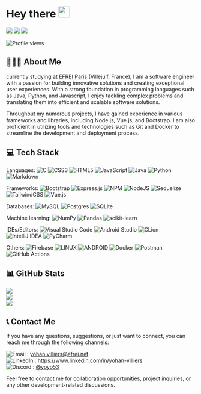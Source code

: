 # Hey there <img src="https://media.giphy.com/media/hvRJCLFzcasrR4ia7z/giphy.gif" width="30px"/>
[![](https://img.shields.io/badge/Email-%2336465D?&logo=gmail&logoColor=white&style=for-the-badge)](yohan.villiers@efrei.net)
[![](https://img.shields.io/badge/LinkedIn-%230077B5.svg?&logo=linkedin&logoColor=white&style=for-the-badge)](https://www.linkedin.com/in/yohan-villiers)
[![](https://img.shields.io/badge/Discord-%235865F2.svg?&logo=discord&logoColor=white&style=for-the-badge)](discordapp.com/users/582658701480034305)

![Profile views](https://komarev.com/ghpvc/?username=yoyo53&style=flat-square&color=blue)


## 👨🏻‍🦰 About Me

currently studying at [EFREI Paris](https://eng.efrei.fr/) (Villejuif, France), I am a software engineer with a passion for building innovative solutions and creating exceptional user experiences. With a strong foundation in programming languages such as Java, Python, and Javascript, I enjoy tackling complex problems and translating them into efficient and scalable software solutions.

Throughout my numerous projects, I have gained experience in various frameworks and libraries, including Node.js, Vue.js, and Bootstrap. I am also proficient in utilizing tools and technologies such as Git and Docker to streamline the development and deployment process.


## 💻 Tech Stack
Languages: 
![C](https://img.shields.io/badge/c-%2300599C.svg?style=flat&logo=c&logoColor=white)
![CSS3](https://img.shields.io/badge/css3-%231572B6.svg?style=flat&logo=css3&logoColor=white)
![HTML5](https://img.shields.io/badge/html5-%23E34F26.svg?style=flat&logo=html5&logoColor=white)
![JavaScript](https://img.shields.io/badge/javascript-%23323330.svg?style=flat&logo=javascript&logoColor=%23F7DF1E)
![Java](https://img.shields.io/badge/Java-ED8B00?style=flat&logo=openjdk&logoColor=white)
![Python](https://img.shields.io/badge/python-3670A0?style=flat&logo=python&logoColor=ffdd54)
![Markdown](https://img.shields.io/badge/markdown-%23000000.svg?style=flat&logo=markdown&logoColor=white)

Frameworks: 
![Bootstrap](https://img.shields.io/badge/bootstrap-%23563D7C.svg?style=flat&logo=bootstrap&logoColor=white)
![Express.js](https://img.shields.io/badge/express.js-%23404d59.svg?style=flat&logo=express&logoColor=%2361DAFB)
![NPM](https://img.shields.io/badge/NPM-%23000000.svg?style=flat&logo=npm&logoColor=white)
![NodeJS](https://img.shields.io/badge/node.js-6DA55F?style=flat&logo=node.js&logoColor=white)
![Sequelize](https://img.shields.io/badge/Sequelize-52B0E7?style=flat&logo=Sequelize&logoColor=white)
![TailwindCSS](https://img.shields.io/badge/tailwindcss-%2338B2AC.svg?style=flat&logo=tailwind-css&logoColor=white)
![Vue.js](https://img.shields.io/badge/vuejs-%2335495e.svg?style=flat&logo=vuedotjs&logoColor=%234FC08D)

Databases: 
![MySQL](https://img.shields.io/badge/mysql-%2300f.svg?style=flat&logo=mysql&logoColor=white)
![Postgres](https://img.shields.io/badge/postgres-%23316192.svg?style=flat&logo=postgresql&logoColor=white)
![SQLite](https://img.shields.io/badge/sqlite-%2307405e.svg?style=flat&logo=sqlite&logoColor=white)

Machine learning: 
![NumPy](https://img.shields.io/badge/numpy-%23013243.svg?style=flat&logo=numpy&logoColor=white)
![Pandas](https://img.shields.io/badge/pandas-%23150458.svg?style=flat&logo=pandas&logoColor=white)
![scikit-learn](https://img.shields.io/badge/scikit--learn-%23F7931E.svg?style=flat&logo=scikit-learn&logoColor=white)

IDEs/Editors: 
![Visual Studio Code](https://img.shields.io/badge/Visual%20Studio%20Code-0078d7.svg?style=flat&logo=visual-studio-code&logoColor=white)
![Android Studio](https://img.shields.io/badge/Android%20Studio-3DDC84.svg?style=flat&logo=android-studio&logoColor=white)
![CLion](https://img.shields.io/badge/CLion-black?style=flat&logo=clion&logoColor=white)
![IntelliJ IDEA](https://img.shields.io/badge/IntelliJIDEA-000000.svg?style=flat&logo=intellij-idea&logoColor=white)
![PyCharm](https://img.shields.io/badge/pycharm-143?style=flat&logo=pycharm&logoColor=black&color=black&labelColor=green)

Others: 
![Firebase](https://img.shields.io/badge/firebase-%23039BE5.svg?style=flat&logo=firebase)
![LINUX](https://img.shields.io/badge/Linux-FCC624?style=flat&logo=linux&logoColor=black)
![ANDROID](https://img.shields.io/badge/android-%2320232a.svg?style=flat&logo=android&logoColor=%a4c639)
![Docker](https://img.shields.io/badge/docker-%230db7ed.svg?style=flat&logo=docker&logoColor=white)
![Postman](https://img.shields.io/badge/Postman-FF6C37?style=flat&logo=postman&logoColor=white)
![GitHub Actions](https://img.shields.io/badge/github%20actions-%232671E5.svg?style=flat&logo=githubactions&logoColor=white)


## 📊 GitHub Stats
![](https://github-readme-stats.vercel.app/api?username=yoyo53&theme=dark&hide_border=false&include_all_commits=false&count_private=false)
<br>
![](https://github-readme-streak-stats.herokuapp.com/?user=yoyo53&theme=dark&hide_border=false)
<br>
![](https://github-readme-stats.vercel.app/api/top-langs/?username=yoyo53&theme=dark&hide_border=false&include_all_commits=false&count_private=false&layout=compact)


## 📞 Contact Me
If you have any questions, suggestions, or just want to connect, you can reach me through the following channels:

![Email](https://img.shields.io/badge/Email-%2336465D?&logo=gmail&logoColor=white) : 
<yohan.villiers@efrei.net>  
![LinkedIn](https://img.shields.io/badge/LinkedIn-%230077B5.svg?&logo=linkedin&logoColor=white) : 
<https://www.linkedin.com/in/yohan-villiers>  
![Discord](https://img.shields.io/badge/Discord-%235865F2.svg?&logo=discord&logoColor=white) : 
[@yoyo53](discordapp.com/users/582658701480034305)  

Feel free to contact me for collaboration opportunities, project inquiries, or any other development-related discussions.

